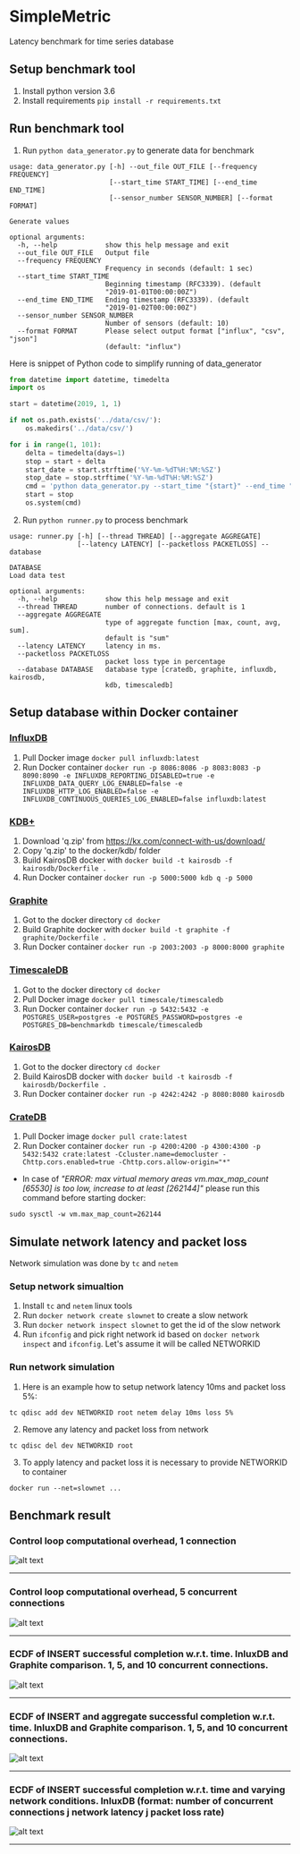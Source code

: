 # SimpleMetric
Latency benchmark for time series database

## Setup benchmark tool
1. Install python version 3.6
2. Install requirements `pip install -r requirements.txt`

## Run benchmark tool
1. Run `python data_generator.py` to generate data for benchmark
```
usage: data_generator.py [-h] --out_file OUT_FILE [--frequency FREQUENCY]
                         [--start_time START_TIME] [--end_time END_TIME]
                         [--sensor_number SENSOR_NUMBER] [--format FORMAT]

Generate values

optional arguments:
  -h, --help            show this help message and exit
  --out_file OUT_FILE   Output file
  --frequency FREQUENCY
                        Frequency in seconds (default: 1 sec)
  --start_time START_TIME
                        Beginning timestamp (RFC3339). (default
                        "2019-01-01T00:00:00Z")
  --end_time END_TIME   Ending timestamp (RFC3339). (default
                        "2019-01-02T00:00:00Z")
  --sensor_number SENSOR_NUMBER
                        Number of sensors (default: 10)
  --format FORMAT       Please select output format ["influx", "csv", "json"]
                        (default: "influx")
```

Here is snippet of Python code to simplify running of data_generator
```python
from datetime import datetime, timedelta
import os

start = datetime(2019, 1, 1)

if not os.path.exists('../data/csv/'):
	os.makedirs('../data/csv/')

for i in range(1, 101):
    delta = timedelta(days=1)
    stop = start + delta
    start_date = start.strftime('%Y-%m-%dT%H:%M:%SZ')
    stop_date = stop.strftime('%Y-%m-%dT%H:%M:%SZ')
    cmd = 'python data_generator.py --start_time "{start}" --end_time "{stop}" --format "csv" --sensor_number 10 --out_file ../data/csv/csv_1sec_{day}d.dat'.format(start=start_date, stop=stop_date, day=i)
    start = stop
    os.system(cmd)
```

2. Run `python runner.py` to process benchmark
```
usage: runner.py [-h] [--thread THREAD] [--aggregate AGGREGATE]
                 [--latency LATENCY] [--packetloss PACKETLOSS] --database
                 
DATABASE
Load data test

optional arguments:
  -h, --help            show this help message and exit
  --thread THREAD       number of connections. default is 1
  --aggregate AGGREGATE
                        type of aggregate function [max, count, avg, sum].
                        default is "sum"
  --latency LATENCY     latency in ms.
  --packetloss PACKETLOSS
                        packet loss type in percentage
  --database DATABASE   database type [cratedb, graphite, influxdb, kairosdb,
                        kdb, timescaledb]
```

## Setup database within Docker container

### [InfluxDB](https://www.influxdata.com/)
1. Pull Docker image `docker pull influxdb:latest`
2. Run Docker container `docker run -p 8086:8086 -p 8083:8083 -p 8090:8090 -e INFLUXDB_REPORTING_DISABLED=true -e INFLUXDB_DATA_QUERY_LOG_ENABLED=false -e INFLUXDB_HTTP_LOG_ENABLED=false -e INFLUXDB_CONTINUOUS_QUERIES_LOG_ENABLED=false influxdb:latest`

### [KDB+](https://kx.com/)
1. Download 'q.zip' from https://kx.com/connect-with-us/download/
2. Copy 'q.zip' to the docker/kdb/ folder
3. Build KairosDB docker with `docker build -t kairosdb -f kairosdb/Dockerfile .`
4. Run Docker container `docker run -p 5000:5000 kdb q -p 5000`

### [Graphite](https://graphiteapp.org/)
1. Got to the docker directory `cd docker`
2. Build Graphite docker with `docker build -t graphite -f graphite/Dockerfile .`
3. Run Docker container `docker run -p 2003:2003 -p 8000:8000 graphite`

### [TimescaleDB](https://www.timescale.com/)
1. Got to the docker directory `cd docker`
2. Pull Docker image `docker pull timescale/timescaledb`
3. Run Docker container `docker run -p 5432:5432 -e POSTGRES_USER=postgres -e POSTGRES_PASSWORD=postgres -e POSTGRES_DB=benchmarkdb timescale/timescaledb`

### [KairosDB](https://kairosdb.github.io/)
1. Got to the docker directory `cd docker`
2. Build KairosDB docker with `docker build -t kairosdb -f kairosdb/Dockerfile .`
3. Run Docker container `docker run -p 4242:4242 -p 8080:8080 kairosdb`

### [CrateDB](https://crate.io/)
1. Pull Docker image `docker pull crate:latest`
2. Run Docker container `docker run -p 4200:4200 -p 4300:4300 -p 5432:5432 crate:latest -Ccluster.name=democluster -Chttp.cors.enabled=true -Chttp.cors.allow-origin="*"`
* In case of _"ERROR: max virtual memory areas vm.max_map_count [65530] is too low, increase to at least [262144]"_ please run this command before starting docker:
```
sudo sysctl -w vm.max_map_count=262144
```
## Simulate network latency and packet loss

Network simulation was done by `tc` and `netem`

### Setup network simualtion
1. Install `tc` and `netem` linux tools
2. Run `docker network create slownet` to create a slow network
3. Run `docker network inspect slownet` to get the id of the slow network
4. Run `ifconfig` and pick right network id based on `docker network inspect` and `ifconfig`. Let's assume it will be called NETWORKID

### Run network simulation
1. Here is an example how to setup network latency 10ms and packet loss 5%:
```
tc qdisc add dev NETWORKID root netem delay 10ms loss 5%
```
2. Remove any latency and packet loss from network
```
tc qdisc del dev NETWORKID root
```
3. To apply latency and packet loss it is necessary to provide NETWORKID to container
```
docker run --net=slownet ... 
```

## Benchmark result

### Control loop computational overhead, 1 connection
![alt text](https://raw.githubusercontent.com/comnetstud/SimpleMetric/master/images/average_latency_one_thread.png "Control loop computational overhead, 1 connection")
***
### Control loop computational overhead, 5 concurrent connections
![alt text](https://raw.githubusercontent.com/comnetstud/SimpleMetric/master/images/average_latency_five_thread.png "Control loop computational overhead, 5 concurrent connections")
***
### ECDF of INSERT successful completion w.r.t. time. InluxDB and Graphite comparison. 1, 5, and 10 concurrent connections.
![alt text](https://raw.githubusercontent.com/comnetstud/SimpleMetric/master/images/influxdb_graphite_comparison_insert.png "ECDF of INSERT successful completion w.r.t. time. InluxDB and Graphite comparison. 1, 5, and 10 concurrent connections.")
***
### ECDF of INSERT and aggregate successful completion w.r.t. time. InluxDB and Graphite comparison. 1, 5, and 10 concurrent connections.
![alt text](https://raw.githubusercontent.com/comnetstud/SimpleMetric/master/images/influxdb_graphite_comparison.png "ECDF of INSERT and aggregate successful completion w.r.t. time. InluxDB and Graphite comparison. 1, 5, and 10 concurrent connections.")
***
### ECDF of INSERT successful completion w.r.t. time and varying network conditions. InluxDB (format: number of concurrent connections j network latency j packet loss rate)
![alt text](https://raw.githubusercontent.com/comnetstud/SimpleMetric/master/images/network_influxdb_comparison.png "ECDF of INSERT successful completion w.r.t. time and varying network conditions. InluxDB (format: number of concurrent connections j network latency j packet loss rate)")
***